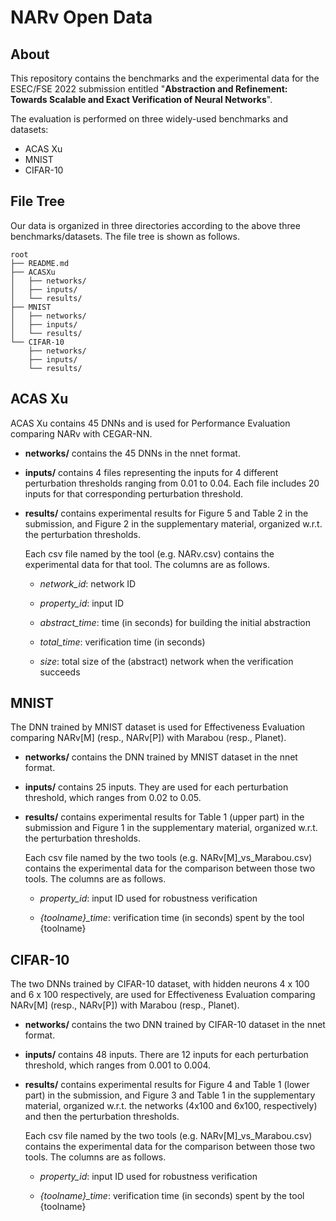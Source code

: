 # NARv Open Data



## About

This repository contains the benchmarks and the experimental data for
the ESEC/FSE 2022 submission entitled "**Abstraction and Refinement:
Towards Scalable and Exact Verification of Neural Networks**".

The evaluation is performed on three widely-used benchmarks and datasets:
- ACAS Xu
- MNIST
- CIFAR-10


## File Tree

Our data is organized in three directories according to the above
three benchmarks/datasets. The file tree is shown as follows.

```
root
├── README.md
├── ACASXu
│   ├── networks/
│   ├── inputs/
│   └── results/
├── MNIST
│   ├── networks/
│   ├── inputs/
│   └── results/
└── CIFAR-10
    ├── networks/
    ├── inputs/
    └── results/
```

## ACAS Xu

ACAS Xu contains 45 DNNs and is used for Performance Evaluation
comparing NARv with CEGAR-NN.

- **networks/** contains the 45 DNNs in the nnet format.

- **inputs/** contains 4 files representing the inputs for 4 different
     perturbation thresholds ranging from 0.01 to 0.04.  Each file
     includes 20 inputs for that corresponding perturbation threshold.

- **results/** contains experimental results for Figure 5 and Table 2
    in the submission, and Figure 2 in the supplementary material,
    organized w.r.t. the perturbation thresholds.

    Each csv file named by the tool (e.g. NARv.csv) contains the
    experimental data for that tool. The columns are as follows.

    - *network_id*:  network ID
    
    - *property_id*:  input ID
    
    - *abstract_time*:  time (in seconds) for building the initial abstraction

    - *total_time*: verification time (in seconds)

    - *size*: total size of the (abstract) network when the
       verification succeeds

## MNIST

The DNN trained by MNIST dataset is used for Effectiveness Evaluation
comparing NARv[M] (resp., NARv[P]) with Marabou (resp., Planet).

- **networks/** contains the DNN trained by MNIST dataset in the nnet
    format.

- **inputs/** contains 25 inputs. They are used for each perturbation
    threshold, which ranges from 0.02 to 0.05.

- **results/** contains experimental results for Table 1 (upper part)
    in the submission and Figure 1 in the supplementary material,
    organized w.r.t. the perturbation thresholds.

    Each csv file named by the two tools (e.g. NARv[M]_vs_Marabou.csv)
    contains the experimental data for the comparison between those
    two tools. The columns are as follows.

    - *property_id*:  input ID used for robustness verification
    
    - *{toolname}_time*: verification time (in seconds) spent by the
       tool {toolname}



## CIFAR-10

The two DNNs trained by CIFAR-10 dataset, with hidden neurons 4 x 100
and 6 x 100 respectively, are used for Effectiveness Evaluation
comparing NARv[M] (resp., NARv[P]) with Marabou (resp., Planet).

- **networks/** contains the two DNN trained by CIFAR-10 dataset in
    the nnet format.

- **inputs/** contains 48 inputs. There are 12 inputs for each
perturbation threshold, which ranges from 0.001 to 0.004.

- **results/** contains experimental results for Figure 4 and Table 1
    (lower part) in the submission, and Figure 3 and Table 1 in the
    supplementary material, organized w.r.t. the networks (4x100 and
    6x100, respectively) and then the perturbation thresholds.

    Each csv file named by the two tools (e.g. NARv[M]_vs_Marabou.csv)
    contains the experimental data for the comparison between those
    two tools. The columns are as follows.

    - *property_id*:  input ID used for robustness verification
    
    - *{toolname}_time*: verification time (in seconds) spent by the
       tool {toolname}

